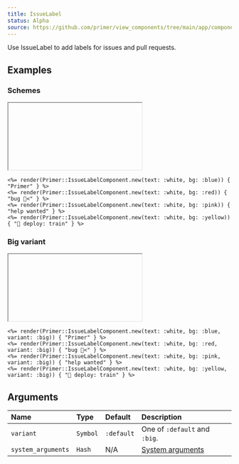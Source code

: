 ```yaml
---
title: IssueLabel
status: Alpha
source: https://github.com/primer/view_components/tree/main/app/components/primer/issue_label_component.rb
---
```


<!-- Warning: AUTO-GENERATED file, do not edit. Add code comments to your Ruby instead <3 -->

Use IssueLabel to add labels for issues and pull requests.

## Examples

### Schemes

<iframe onLoad={(e) => e.target.style.height = e.target.contentWindow.document.body.scrollHeight + 34 + 'px'} style="width: 100%; border: 0px;" srcdoc="<html class='Box height-full p-3'><head><link href='https://unpkg.com/@primer/css-next@canary/dist/primer.css' rel='stylesheet'></head><body><span class='IssueLabel text-white bg-blue'>Primer</span><span class='IssueLabel text-white bg-red'>bug 🐛&lt;</span><span class='IssueLabel text-white bg-pink'>help wanted</span><span class='IssueLabel text-white bg-yellow'>🚂 deploy: train</span></body></html>"></iframe>

```erb
<%= render(Primer::IssueLabelComponent.new(text: :white, bg: :blue)) { "Primer" } %>
<%= render(Primer::IssueLabelComponent.new(text: :white, bg: :red)) { "bug 🐛<" } %>
<%= render(Primer::IssueLabelComponent.new(text: :white, bg: :pink)) { "help wanted" } %>
<%= render(Primer::IssueLabelComponent.new(text: :white, bg: :yellow)) { "🚂 deploy: train" } %>
```

### Big variant

<iframe onLoad={(e) => e.target.style.height = e.target.contentWindow.document.body.scrollHeight + 34 + 'px'} style="width: 100%; border: 0px;" srcdoc="<html class='Box height-full p-3'><head><link href='https://unpkg.com/@primer/css-next@canary/dist/primer.css' rel='stylesheet'></head><body><span class='IssueLabel IssueLabel--big text-white bg-blue'>Primer</span><span class='IssueLabel IssueLabel--big text-white bg-red'>bug 🐛&lt;</span><span class='IssueLabel IssueLabel--big text-white bg-pink'>help wanted</span><span class='IssueLabel IssueLabel--big text-white bg-yellow'>🚂 deploy: train</span></body></html>"></iframe>

```erb
<%= render(Primer::IssueLabelComponent.new(text: :white, bg: :blue, variant: :big)) { "Primer" } %>
<%= render(Primer::IssueLabelComponent.new(text: :white, bg: :red, variant: :big)) { "bug 🐛<" } %>
<%= render(Primer::IssueLabelComponent.new(text: :white, bg: :pink, variant: :big)) { "help wanted" } %>
<%= render(Primer::IssueLabelComponent.new(text: :white, bg: :yellow, variant: :big)) { "🚂 deploy: train" } %>
```

## Arguments

| Name | Type | Default | Description |
| :- | :- | :- | :- |
| `variant` | `Symbol` | `:default` | One of `:default` and `:big`. |
| `system_arguments` | `Hash` | N/A | [System arguments](/system-arguments) |
